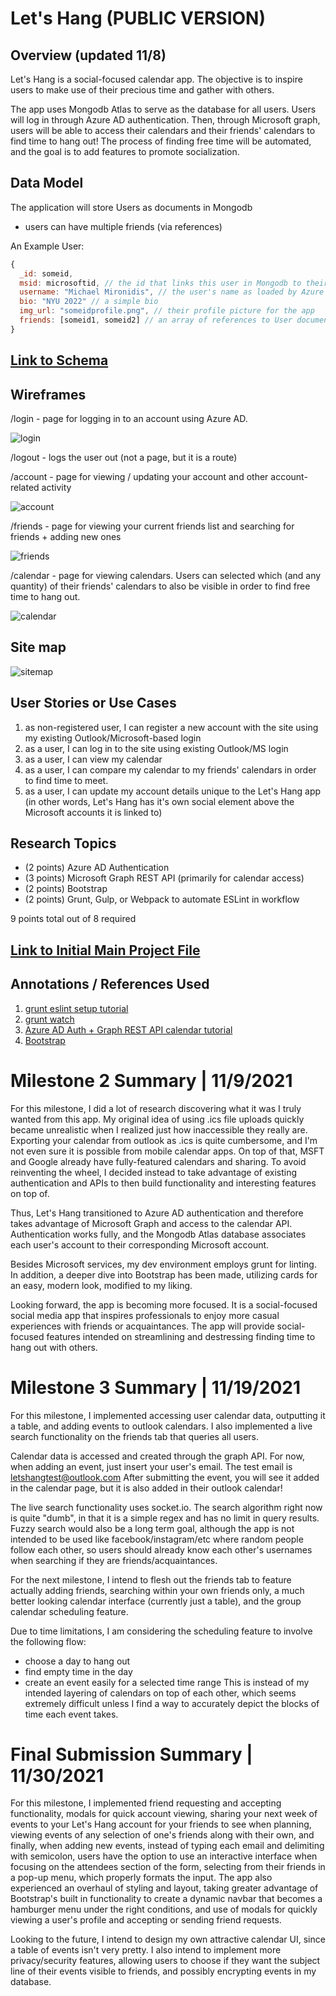# Let's Hang (PUBLIC VERSION)

## Overview (updated 11/8)

Let's Hang is a social-focused calendar app. The objective is to inspire users to make use of their precious time and gather with others.

The app uses Mongodb Atlas to serve as the database for all users. Users will log in through Azure AD authentication. Then, through Microsoft graph, users will be able to access their calendars and their friends' calendars to find time to hang out! The process of finding free time will be automated, and the goal is to add features to promote socialization.

## Data Model

The application will store Users as documents in Mongodb

* users can have multiple friends (via references)

An Example User:

```javascript
{
  _id: someid,
  msid: microsoftid, // the id that links this user in Mongodb to their respective Microsoft-based account
  username: "Michael Mironidis", // the user's name as loaded by Azure AD
  bio: "NYU 2022" // a simple bio
  img_url: "someidprofile.png", // their profile picture for the app
  friends: [someid1, someid2] // an array of references to User documents
}
```

## [Link to Schema](src/db.js)

## Wireframes

/login - page for logging in to an account using Azure AD.

![login](documentation/login.png)

/logout - logs the user out (not a page, but it is a route)

/account - page for viewing / updating your account and other account-related activity

![account](documentation/account.png)

/friends - page for viewing your current friends list and searching for friends + adding new ones

![friends](documentation/friends.png)

/calendar - page for viewing calendars. Users can selected which (and any quantity) of their friends' calendars to also be visible in order to find free time to hang out.

![calendar](documentation/view.png)

## Site map

![sitemap](documentation/sitemap.png)

## User Stories or Use Cases

1. as non-registered user, I can register a new account with the site using my existing Outlook/Microsoft-based login
2. as a user, I can log in to the site using existing Outlook/MS login
3. as a user, I can view my calendar
4. as a user, I can compare my calendar to my friends' calendars in order to find time to meet.
5. as a user, I can update my account details unique to the Let's Hang app (in other words, Let's Hang has it's own social element above the Microsoft accounts it is linked to)

## Research Topics

* (2 points) Azure AD Authentication
* (3 points) Microsoft Graph REST API (primarily for calendar access)
* (2 points) Bootstrap
* (2 points) Grunt, Gulp, or Webpack to automate ESLint in workflow

9 points total out of 8 required

## [Link to Initial Main Project File](src/app.js) 

## Annotations / References Used

1. [grunt eslint setup tutorial](https://mattdufeu.co.uk/blog/getting-started-with-eslint-using-grunt/#:~:text=%20Getting%20Started%20with%20ESLint%20using%20Grunt%20,our%20project%2C%20you%20need%20a%20%E2%80%9C...%20More%20)
2. [grunt watch](https://mijingo.com/blog/watching-your-grunt-files-for-changes)
3. [Azure AD Auth + Graph REST API calendar tutorial](https://docs.microsoft.com/en-us/graph/tutorials/node)
4. [Bootstrap](https://getbootstrap.com/docs/4.0/getting-started/introduction/)

# Milestone 2 Summary | 11/9/2021

For this milestone, I did a lot of research discovering what it was I truly wanted from this app. My original idea of using .ics file uploads quickly became unrealistic when I realized just how inaccessible they really are. Exporting your calendar from outlook as .ics is quite cumbersome, and I'm not even sure it is possible from mobile calendar apps. On top of that, MSFT and Google already have fully-featured calendars and sharing. To avoid reinventing the wheel, I decided instead to take advantage of existing authentication and APIs to then build functionality and interesting features on top of.  

Thus, Let's Hang transitioned to Azure AD authentication and therefore takes advantage of Microsoft Graph and access to the calendar API. Authentication works fully, and the Mongodb Atlas database associates each user's account to their corresponding Microsoft account.  

Besides Microsoft services, my dev environment employs grunt for linting. In addition, a deeper dive into Bootstrap has been made, utilizing cards for an easy, modern look, modified to my liking.

Looking forward, the app is becoming more focused. It is a social-focused social media app that inspires professionals to enjoy more casual experiences with friends or acquaintances. The app will provide social-focused features intended on streamlining and destressing finding time to hang out with others.  

# Milestone 3 Summary | 11/19/2021

For this milestone, I implemented accessing user calendar data, outputting it a table, and adding events to outlook calendars. I also implemented a live search functionality on the friends tab that queries all users.

Calendar data is accessed and created through the graph API. For now, when adding an event, just insert your user's email. The test email is letshangtest@outlook.com
After submitting the event, you will see it added in the calendar page, but it is also added in their outlook calendar!

The live search functionality uses socket.io. The search algorithm right now is quite "dumb", in that it is a simple regex and has no limit in query results. Fuzzy search would also be a long term goal, although the app is not intended to be used like facebook/instagram/etc where random people follow each other, so users should already know each other's usernames when searching if they are friends/acquaintances.

For the next milestone, I intend to flesh out the friends tab to feature actually adding friends, searching within your own friends only, a much better looking calendar interface (currently just a table), and the group calendar scheduling feature.

Due to time limitations, I am considering the scheduling feature to involve the following flow:
* choose a day to hang out
* find empty time in the day
* create an event easily for a selected time range
This is instead of my intended layering of calendars on top of each other, which seems extremely difficult unless I find a way to accurately depict the blocks of time each event takes.

# Final Submission Summary | 11/30/2021

For this milestone, I implemented friend requesting and accepting functionality, modals for quick account viewing, sharing your next week of events to your Let's Hang account for your friends to see when planning, viewing events of any selection of one's friends along with their own, and finally, when adding new events, instead of typing each email and delimiting with semicolon, users have the option to use an interactive interface when focusing on the attendees section of the form, selecting from their friends in a pop-up menu, which properly formats the input. The app also experienced an overhaul of styling and layout, taking greater advantage of Bootstrap's built in functionality to create a dynamic navbar that becomes a hamburger menu under the right conditions, and use of modals for quickly viewing a user's profile and accepting or sending friend requests.

Looking to the future, I intend to design my own attractive calendar UI, since a table of events isn't very pretty. I also intend to implement more privacy/security features, allowing users to choose if they want the subject line of their events visible to friends, and possibly encrypting events in my database.
